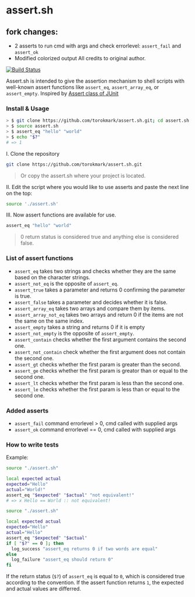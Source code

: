 # assert.sh

## fork changes:
- 2 asserts to run cmd with args and check errorlevel: `assert_fail` and `assert_ok`
- Modified colorized output
All credits to original author.

[![Build Status](https://travis-ci.com/torokmark/assert.sh.svg?branch=master)](https://travis-ci.com/torokmark/assert.sh)

Assert.sh is intended to give the assertion mechanism to shell scripts with well-known assert functions like `assert_eq`, `assert_array_eq`, or `assert_empty`.
Inspired by [Assert class of JUnit](http://junit.sourceforge.net/javadoc/org/junit/Assert.html)

### Install & Usage

```sh
> $ git clone https://github.com/torokmark/assert.sh.git; cd assert.sh
> $ source assert.sh
> $ assert_eq "hello" "world"
> $ echo "$?"
# => 1
```

I. Clone the repository

```sh
git clone https://github.com/torokmark/assert.sh.git
```

> Or copy the assert.sh where your project is located.

II. Edit the script where you would like to use asserts and paste the next line on the top:

```sh
source './assert.sh'
```

III. Now assert functions are available for use.

```sh
assert_eq "hello" "world"
```
> 0 return status is considered true and anything else is considered false.


### List of assert functions

* `assert_eq` takes two strings and checks whether they are the same based on the character strings.
* `assert_not_eq` is the opposite of `assert_eq`.
* `assert_true` takes a parameter and returns 0 confirming the parameter is true.
* `assert_false` takes a parameter and decides whether it is false.
* `assert_array_eq` takes two arrays and compare them by items.
* `assert_array_not_eq` takes two arrays and return 0 if the items are not the same on the same index.
* `assert_empty` takes a string and returns 0 if it is empty
* `assert_not_empty` is the opposite of `assert_empty`.
* `assert_contain` checks whether the first argument contains the second one.
* `assert_not_contain` check whether the first argument does not contain the second one.
* `assert_gt` checks whether the first param is greater than the second.
* `assert_ge` checks whether the first param is greator than or equal to the second one.
* `assert_lt` checks whether the first param is less than the second one.
* `assert_le` checks whether the first param is less than or equal to the second one.

### Added asserts
* `assert_fail` command errorlevel > 0, cmd called with supplied args
* `assert_ok` command errorlevel == 0, cmd called with supplied args

### How to write tests

Example:

```sh
source "./assert.sh"

local expected actual
expected="Hello"
actual="World!"
assert_eq "$expected" "$actual" "not equivalent!"
# => x Hello == World :: not equivalent! 
```


```sh
source "./assert.sh"

local expected actual
expected="Hello"
actual="Hello"
assert_eq "$expected" "$actual"
if [ "$?" == 0 ]; then
  log_success "assert_eq returns 0 if two words are equal"
else
  log_failure "assert_eq should return 0"
fi
```

If the return status (`$?`) of `assert_eq` is equal to `0`, which is considered true according to the convention.
If the assert function returns `1`, the expected and actual values are differred.




